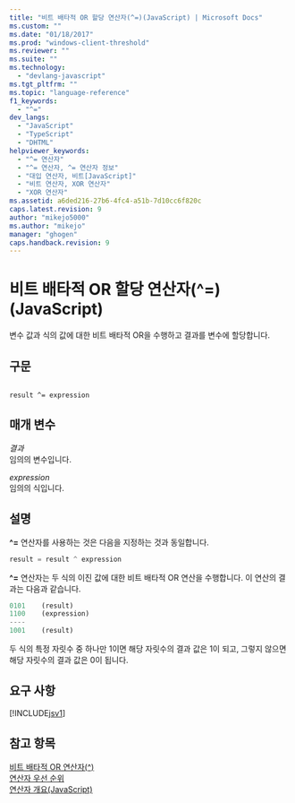 ```yaml
---
title: "비트 배타적 OR 할당 연산자(^=)(JavaScript) | Microsoft Docs"
ms.custom: ""
ms.date: "01/18/2017"
ms.prod: "windows-client-threshold"
ms.reviewer: ""
ms.suite: ""
ms.technology: 
  - "devlang-javascript"
ms.tgt_pltfrm: ""
ms.topic: "language-reference"
f1_keywords: 
  - "^="
dev_langs: 
  - "JavaScript"
  - "TypeScript"
  - "DHTML"
helpviewer_keywords: 
  - "^= 연산자"
  - "^= 연산자, ^= 연산자 정보"
  - "대입 연산자, 비트[JavaScript]"
  - "비트 연산자, XOR 연산자"
  - "XOR 연산자"
ms.assetid: a6ded216-27b6-4fc4-a51b-7d10cc6f820c
caps.latest.revision: 9
author: "mikejo5000"
ms.author: "mikejo"
manager: "ghogen"
caps.handback.revision: 9
---
```

# 비트 배타적 OR 할당 연산자(^=)(JavaScript)
변수 값과 식의 값에 대한 비트 배타적 OR을 수행하고 결과를 변수에 할당합니다.  
  
## 구문  
  
```  
  
result ^= expression  
```  
  
## 매개 변수  
 *결과*  
 임의의 변수입니다.  
  
 *expression*  
 임의의 식입니다.  
  
## 설명  
 **^\=** 연산자를 사용하는 것은 다음을 지정하는 것과 동일합니다.  
  
```javascript  
result = result ^ expression  
```  
  
 **^\=** 연산자는 두 식의 이진 값에 대한 비트 배타적 OR 연산을 수행합니다.  이 연산의 결과는 다음과 같습니다.  
  
```javascript  
0101    (result)  
1100    (expression)  
----  
1001    (result)  
```  
  
 두 식의 특정 자릿수 중 하나만 1이면 해당 자릿수의 결과 값은 1이 되고,  그렇지 않으면 해당 자릿수의 결과 값은 0이 됩니다.  
  
## 요구 사항  
 [!INCLUDE[jsv1](../../javascript/misc/includes/jsv1-md.md)]  
  
## 참고 항목  
 [비트 배타적 OR 연산자\(^\)](../../javascript/reference/bitwise-xor-operator-decrement-hat-javascript.md)   
 [연산자 우선 순위](../../javascript/operator-subtractprecedence-javascript.md)   
 [연산자 개요\(JavaScript\)](../../javascript/misc/operator-subtractsummary-javascript.md)